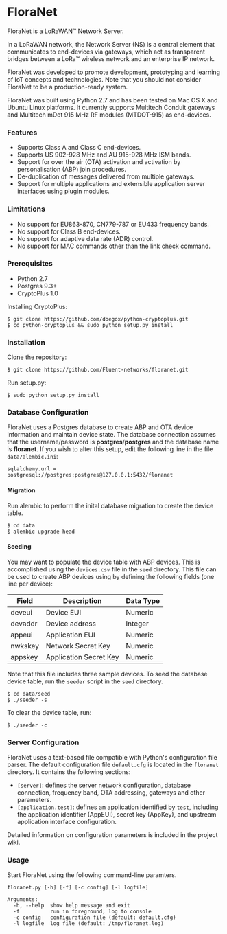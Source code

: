 # FloraNet
FloraNet is a LoRaWAN™ Network Server. 

In a LoRaWAN network, the Network Server (NS) is a central element that communicates to end-devices via gateways, which act as transparent bridges between a LoRa™ wireless network and an enterprise IP network.

FloraNet was developed to promote development, prototyping and learning of IoT concepts and technologies. Note that you should not consider FloraNet to be a production-ready system.

FloraNet was built using Python 2.7 and has been tested on Mac OS X and Ubuntu Linux platforms. It currently supports Multitech Conduit gateways and Multitech mDot 915 MHz RF modules (MTDOT-915) as end-devices.

### Features
* Supports Class A and Class C end-devices.
* Supports US 902-928 MHz and AU 915-928 MHz ISM bands. 
* Support for over the air (OTA) activation and activation by personalisation (ABP) join procedures.
* De-duplication of messages delivered from multiple gateways.
* Support for multiple applications and extensible application server interfaces using plugin modules.

### Limitations
* No support for EU863-870, CN779-787 or EU433 frequency bands. 
* No support for Class B end-devices.
* No support for adaptive data rate (ADR) control.
* No support for MAC commands other than the link check command.

### Prerequisites
* Python 2.7
* Postgres 9.3+
* CryptoPlus 1.0

Installing CryptoPlus:

```
$ git clone https://github.com/doegox/python-cryptoplus.git
$ cd python-cryptoplus && sudo python setup.py install
```


### Installation

Clone the repository:

```
$ git clone https://github.com/Fluent-networks/floranet.git
```

Run setup.py:

```
$ sudo python setup.py install
```

### Database Configuration
FloraNet uses a Postgres database to create ABP and OTA device information and maintain device state. The database connection assumes that the username/password is **postgres**/**postgres** and the database name is **floranet**. If you wish to alter this setup, edit the following line in the file `data/alembic.ini`:

```
sqlalchemy.url = postgresql://postgres:postgres@127.0.0.1:5432/floranet
```

#### Migration
Run alembic to perform the inital database migration to create the device table.

```
$ cd data
$ alembic upgrade head
```

#### Seeding

You may want to populate the device table with ABP devices. This is accomplished using the `devices.csv` file in the `seed` directory. This file can be used to create ABP devices using by defining the following fields (one line per device):

| Field    | Description| Data Type |
|----------|------------|-----------|
| deveui  | Device EUI | Numeric |
| devaddr | Device address | Integer |
| appeui  | Application EUI | Numeric |
| nwkskey | Network Secret Key | Numeric |
| appskey | Application Secret Key | Numeric |

Note that this file includes three sample devices. To seed the database device table, run the `seeder` script in the `seed` directory.

``` 
$ cd data/seed
$ ./seeder -s
```

To clear the device table, run:

``` 
$ ./seeder -c
```


### Server Configuration

FloraNet uses a text-based file compatible with Python's configuration file parser. The default configuration file `default.cfg` is located in the `floranet` directory. It contains the following sections:

* `[server]`: defines the server network configuration, database connection, frequency band, OTA addressing, gateways and other parameters.
* `[application.test]`: defines an application identified by `test`, including the application identifier (AppEUI), secret key (AppKey), and upstream application interface configuration.

Detailed information on configuration parameters is included in the project wiki.

### Usage

Start FloraNet using the following command-line paramters.


```
floranet.py [-h] [-f] [-c config] [-l logfile]

Arguments:
  -h, --help  show help message and exit
  -f          run in foreground, log to console
  -c config   configuration file (default: default.cfg)
  -l logfile  log file (default: /tmp/floranet.log)
```
